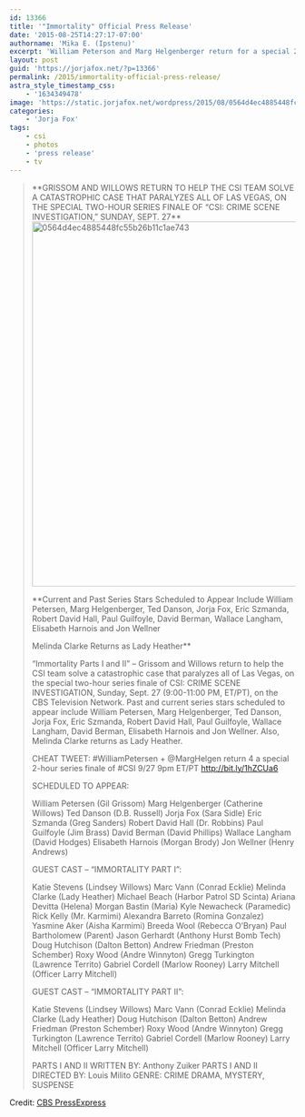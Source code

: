 ```yaml
---
id: 13366
title: '"Immortality" Official Press Release'
date: '2015-08-25T14:27:17-07:00'
authorname: 'Mika E. (Ipstenu)'
excerpt: 'William Peterson and Marg Helgenberger return for a special 2-hour series finale of #CSI 9/27 9pm ET/PT '
layout: post
guid: 'https://jorjafox.net/?p=13366'
permalink: /2015/immortality-official-press-release/
astra_style_timestamp_css:
    - '1634349478'
image: 'https://static.jorjafox.net/wordpress/2015/08/0564d4ec4885448fc55b26b11c1ae7431.png'
categories:
    - 'Jorja Fox'
tags:
    - csi
    - photos
    - 'press release'
    - tv
---
```



<blockquote>**GRISSOM AND WILLOWS RETURN TO HELP THE CSI TEAM SOLVE A CATASTROPHIC CASE THAT PARALYZES ALL OF LAS VEGAS, ON THE SPECIAL TWO-HOUR SERIES FINALE OF “CSI: CRIME SCENE INVESTIGATION,” SUNDAY, SEPT. 27**

<img src="//jfo-static.net/wordpress/2015/08/0564d4ec4885448fc55b26b11c1ae743.png" alt="0564d4ec4885448fc55b26b11c1ae743" width="836" height="642" class="aligncenter size-full wp-image-13410" />

**Current and Past Series Stars Scheduled to Appear Include William Petersen, Marg Helgenberger, Ted Danson, Jorja Fox, Eric Szmanda, Robert David Hall, Paul Guilfoyle, David Berman, Wallace Langham, Elisabeth Harnois and Jon Wellner

Melinda Clarke Returns as Lady Heather**

“Immortality Parts I and II” – Grissom and Willows return to help the CSI team solve a catastrophic case that paralyzes all of Las Vegas, on the special two-hour series finale of CSI: CRIME SCENE INVESTIGATION, Sunday, Sept. 27 (9:00-11:00 PM, ET/PT), on the CBS Television Network.  Past and current series stars scheduled to appear include William Petersen, Marg Helgenberger, Ted Danson, Jorja Fox, Eric Szmanda, Robert David Hall, Paul Guilfoyle, Wallace Langham, David Berman, Elisabeth Harnois and Jon Wellner.  Also, Melinda Clarke returns as Lady Heather.

CHEAT TWEET: #WilliamPetersen + @MargHelgen return 4 a special 2-hour series finale of #CSI 9/27 9pm ET/PT http://bit.ly/1hZCUa6

SCHEDULED TO APPEAR:

William Petersen (Gil Grissom)
Marg Helgenberger (Catherine Willows)
Ted Danson (D.B. Russell)
Jorja Fox (Sara Sidle)
Eric Szmanda (Greg Sanders)
Robert David Hall (Dr. Robbins)
Paul Guilfoyle (Jim Brass)
David Berman (David Phillips)
Wallace Langham (David Hodges)
Elisabeth Harnois (Morgan Brody)
Jon Wellner (Henry Andrews)

GUEST CAST – “IMMORTALITY PART I”:

Katie Stevens (Lindsey Willows)
Marc Vann (Conrad Ecklie)
Melinda Clarke (Lady Heather)
Michael Beach (Harbor Patrol SD Scinta)
Ariana Devitta (Helena)
Morgan Bastin (Maria)
Kyle Newacheck (Paramedic)
Rick Kelly (Mr. Karmimi)
Alexandra Barreto (Romina Gonzalez)
Yasmine Aker (Aisha Karmimi)
Breeda Wool (Rebecca O’Bryan)
Paul Bartholomew (Parent)
Jason Gerhardt (Anthony Hurst Bomb Tech)
Doug Hutchison (Dalton Betton)
Andrew Friedman (Preston Schember)
Roxy Wood (Andre Winnyton)
Gregg Turkington (Lawrence Territo)
Gabriel Cordell (Marlow Rooney)
Larry Mitchell (Officer Larry Mitchell)

GUEST CAST – “IMMORTALITY PART II”:

Katie Stevens (Lindsey Willows)
Marc Vann (Conrad Ecklie)
Melinda Clarke (Lady Heather)
Doug Hutchison (Dalton Betton)
Andrew Friedman (Preston Schember)
Roxy Wood (Andre Winnyton)
Gregg Turkington (Lawrence Territo)
Gabriel Cordell (Marlow Rooney)
Larry Mitchell (Officer Larry Mitchell)

PARTS I AND II WRITTEN BY:  Anthony Zuiker
PARTS I AND II DIRECTED BY: Louis Milito
GENRE: CRIME DRAMA, MYSTERY, SUSPENSE</blockquote>

Credit: <a href="http://www.cbspressexpress.com/cbs-entertainment/shows/csi-crime-scene-investigation/releases/view?id=43370">CBS PressExpress</a>
